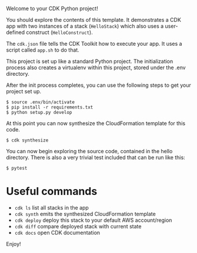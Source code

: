 
Welcome to your CDK Python project!

You should explore the contents of this template. It demonstrates a CDK app with two instances of
a stack (`HelloStack`) which also uses a user-defined construct (`HelloConstruct`).

The `cdk.json` file tells the CDK Toolkit how to execute your app. It uses a script called `app.sh`
to do that.

This project is set up like a standard Python project.  The initialization process also creates
a virtualenv within this project, stored under the .env directory.

After the init process completes, you can use the following steps to get your project set up.

```
$ source .env/bin/activate
$ pip install -r requirements.txt
$ python setup.py develop
```

At this point you can now synthesize the CloudFormation template for this code.

```
$ cdk synthesize
```

You can now begin exploring the source code, contained in the hello directory.
There is also a very trivial test included that can be run like this:

```
$ pytest
```

# Useful commands

 * `cdk ls`          list all stacks in the app
 * `cdk synth`       emits the synthesized CloudFormation template
 * `cdk deploy`      deploy this stack to your default AWS account/region
 * `cdk diff`        compare deployed stack with current state
 * `cdk docs`        open CDK documentation

Enjoy!
